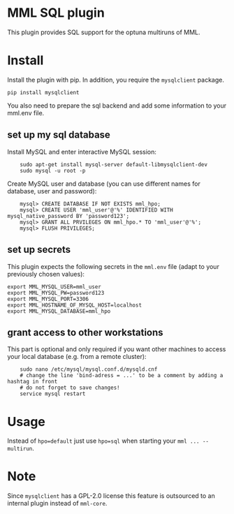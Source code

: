 # MML SQL plugin

This plugin provides SQL support for the optuna multiruns of MML.

# Install

Install the plugin with pip. In addition, you require the `mysqlclient` package.

```commandline
pip install mysqlclient
```

You also need to prepare the sql backend and add some information to your mml.env file.


## set up my sql database

Install MySQL and enter interactive MySQL session:


```commandline
    sudo apt-get install mysql-server default-libmysqlclient-dev
    sudo mysql -u root -p
```

Create MySQL user and database (you can use different names for database, user and password):

```commandline
    mysql> CREATE DATABASE IF NOT EXISTS mml_hpo;
    mysql> CREATE USER 'mml_user'@'%' IDENTIFIED WITH mysql_native_password BY 'password123';
    mysql> GRANT ALL PRVILEGES ON mml_hpo.* TO 'mml_user'@'%';
    mysql> FLUSH PRIVILEGES;
```

## set up secrets

This plugin expects the following secrets in the `mml.env` file (adapt to your previously chosen values):

```
export MML_MYSQL_USER=mml_user
export MML_MYSQL_PW=password123
export MML_MYSQL_PORT=3306
export MML_HOSTNAME_OF_MYSQL_HOST=localhost
export MML_MYSQL_DATABASE=mml_hpo
```

## grant access to other workstations

This part is optional and only required if you want other machines to access your local database (e.g. from a remote cluster):

```commandline
    sudo nano /etc/mysql/mysql.conf.d/mysqld.cnf
    # change the line 'bind-adress = ...' to be a comment by adding a hashtag in front
    # do not forget to save changes!
    service mysql restart
```

# Usage

Instead of `hpo=default` just use `hpo=sql` when starting your `mml ... --multirun`. 

# Note

Since `mysqlclient` has a GPL-2.0 license this feature is outsourced to an internal plugin instead of `mml-core`.